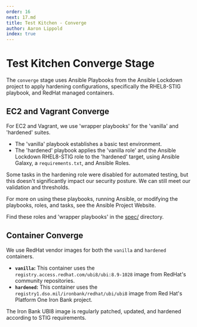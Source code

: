 ```yaml
---
order: 16
next: 17.md
title: Test Kitchen - Converge
author: Aaron Lippold
index: true
---
```


# Test Kitchen Converge Stage

The `converge` stage uses Ansible Playbooks from the Ansible Lockdown project to apply hardening configurations, specifically the RHEL8-STIG playbook, and RedHat managed containers.

## EC2 and Vagrant Converge

For EC2 and Vagrant, we use 'wrapper playbooks' for the 'vanilla' and 'hardened' suites.

- The 'vanilla' playbook establishes a basic test environment.
- The 'hardened' playbook applies the 'vanilla role' and the Ansible Lockdown RHEL8-STIG role to the 'hardened' target, using Ansible Galaxy, a `requirements.txt`, and Ansible Roles.

Some tasks in the hardening role were disabled for automated testing, but this doesn't significantly impact our security posture. We can still meet our validation and thresholds.

For more on using these playbooks, running Ansible, or modifying the playbooks, roles, and tasks, see the Ansible Project Website.

Find these roles and 'wrapper playbooks' in the [spec/](./spec/) directory.

## Container Converge

We use RedHat vendor images for both the `vanilla` and `hardened` containers.

- **`vanilla`:** This container uses the `registry.access.redhat.com/ubi8/ubi:8.9-1028` image from RedHat's community repositories.
- **`hardened`:** This container uses the `registry1.dso.mil/ironbank/redhat/ubi/ubi8` image from Red Hat's Platform One Iron Bank project.

The Iron Bank UBI8 image is regularly patched, updated, and hardened according to STIG requirements.

